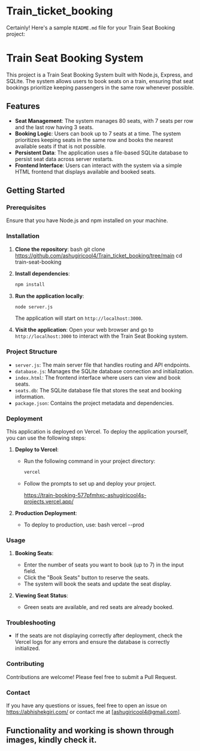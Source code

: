 # Train_ticket_booking

Certainly! Here's a sample `README.md` file for your Train Seat Booking project:


# Train Seat Booking System

This project is a Train Seat Booking System built with Node.js, Express, and SQLite. The system allows users to book seats on a train, ensuring that seat bookings prioritize keeping passengers in the same row whenever possible.

## Features

- **Seat Management**: The system manages 80 seats, with 7 seats per row and the last row having 3 seats.
- **Booking Logic**: Users can book up to 7 seats at a time. The system prioritizes keeping seats in the same row and books the nearest available seats if that is not possible.
- **Persistent Data**: The application uses a file-based SQLite database to persist seat data across server restarts.
- **Frontend Interface**: Users can interact with the system via a simple HTML frontend that displays available and booked seats.

## Getting Started

### Prerequisites

Ensure that you have Node.js and npm installed on your machine.

### Installation

1. **Clone the repository**:
   bash
   git clone https://github.com/ashugiricool4/Train_ticket_booking/tree/main
   cd train-seat-booking
   

2. **Install dependencies**:
   ```bash
   npm install
   ```

3. **Run the application locally**:
   ```bash
   node server.js
   ```
   The application will start on `http://localhost:3000`.

4. **Visit the application**:
   Open your web browser and go to `http://localhost:3000` to interact with the Train Seat Booking system.

### Project Structure

- `server.js`: The main server file that handles routing and API endpoints.
- `database.js`: Manages the SQLite database connection and initialization.
- `index.html`: The frontend interface where users can view and book seats.
- `seats.db`: The SQLite database file that stores the seat and booking information.
- `package.json`: Contains the project metadata and dependencies.

### Deployment

This application is deployed on Vercel. To deploy the application yourself, you can use the following steps:

1. **Deploy to Vercel**:
   - Run the following command in your project directory:
     ```bash
     vercel
     ```
   - Follow the prompts to set up and deploy your project.
  
     https://train-booking-577pfmhxc-ashugiricool4s-projects.vercel.app/
     

2. **Production Deployment**:
   - To deploy to production, use:
     bash
     vercel --prod
     

### Usage

1. **Booking Seats**:
   - Enter the number of seats you want to book (up to 7) in the input field.
   - Click the "Book Seats" button to reserve the seats.
   - The system will book the seats and update the seat display.

2. **Viewing Seat Status**:
   - Green seats are available, and red seats are already booked.

### Troubleshooting

- If the seats are not displaying correctly after deployment, check the Vercel logs for any errors and ensure the database is correctly initialized.

### Contributing

Contributions are welcome! Please feel free to submit a Pull Request.

### Contact

If you have any questions or issues, feel free to open an issue on https://abhishekgiri.com/ or contact me at [ashugiricool4@gmail.com].

## Functionality and working is shown through images, kindly check it.


